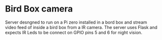 # Bird Box camera
Server desngned to run on a Pi zero installed in a bord box and stream video feed of inside a bird box from a IR camera. 
The server uses Flask and expects IR Leds to be connect on GPIO pins 5 and 6 for night vision.
